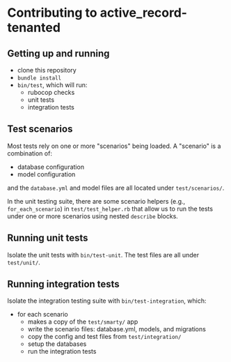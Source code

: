 
# Contributing to active_record-tenanted

## Getting up and running

- clone this repository
- `bundle install`
- `bin/test`, which will run:
  - rubocop checks
  - unit tests
  - integration tests


## Test scenarios

Most tests rely on one or more "scenarios" being loaded. A "scenario" is a combination of:

- database configuration
- model configuration

and the `database.yml` and model files are all located under `test/scenarios/`.

In the unit testing suite, there are some scenario helpers (e.g., `for_each_scenario`) in `test/test_helper.rb` that allow us to run the tests under one or more scenarios using nested `describe` blocks.


## Running unit tests

Isolate the unit tests with `bin/test-unit`. The test files are all under `test/unit/`.


## Running integration tests

Isolate the integration testing suite with `bin/test-integration`, which:

- for each scenario
  - makes a copy of the `test/smarty/` app
  - write the scenario files: database.yml, models, and migrations
  - copy the config and test files from `test/integration/`
  - setup the databases
  - run the integration tests
